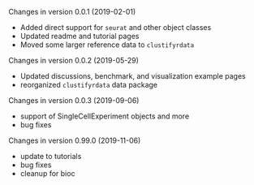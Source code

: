 Changes in version 0.0.1 (2019-02-01)
+ Added direct support for `seurat` and other object classes
+ Updated readme and tutorial pages
+ Moved some larger reference data to `clustifyrdata`

Changes in version 0.0.2 (2019-05-29)
+ Updated discussions, benchmark, and visualization example pages
+ reorganized `clustifyrdata` data package

Changes in version 0.0.3 (2019-09-06)
+ support of SingleCellExperiment objects and more
+ bug fixes

Changes in version 0.99.0 (2019-11-06)
+ update to tutorials
+ bug fixes
+ cleanup for bioc





